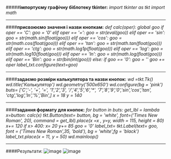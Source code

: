 #####__імпортуєму графічну біблотеку tkinter:__
_import tkinter as tkt_
_import math_
***
####__присвоюємо значеня і назви кнопкам:__
_def calc(oper):
    global goo
    if oper == 'C':
        goo = '0'
    elif oper == '=':
        goo = str(eval(goo))
    elif oper == 'sin':
        goo = str(math.sin(float(goo)))
    elif oper == 'cos':
        goo = str(math.cos(float(goo)))
    elif oper == 'tan':
        goo = str(math.tan(float(goo)))
    elif oper == 'ctg':
        goo = str(math.log1p(float(goo)))
    elif oper == 'log':
        goo = str(math.log10(float(goo)))
    elif oper == 'ln':
        goo = str(math.log(float(goo)))
    elif oper == 'Bin':
        goo = str(bin(int(goo)))
    else:
        if goo == '0':
            goo = ''
        goo += oper
    label_txt.configure(text=goo)_
***
####__задаємо розміри калькулятора та назви кнопок:__
_wd =tkt.Tk()
wd.title('Калькулятор')
wd.geometry('500x650')
wd.configure(bg = 'pink')
buts= ['C','-', '+', '=',
       '1','2','3', '/','4','5','6','*',
       '7','8','9','0','sin','cos','tan',
       'ctg','log','ln','%','Bin',]
x = 18
y = 140_
***
####__задання формату для кнопок:__
_for button in buts:
    get_lbl = lambda x=button: calc(x)
    tkt.Button(text= button, bg = 'white', font=('Times New Roman', 20), command = get_lbl).place(x =x , y=y, width = 115, height = 80)
    x+= 120
    if x> 400:
        x= 20
        y+= 85
goo = '0'
label_txt= tkt.Label(text= goo, font = ('Times New Roman',35, 'bold'), bg = 'white',fg = 'black')
label_txt.place(x = 11, y = 50)
wd.mainloop()_
***
####Результати:
![image](https://user-images.githubusercontent.com/86964958/125848079-f38dd747-8916-4076-96ee-273336c94786.png)
![image](https://user-images.githubusercontent.com/86964958/125848190-24053429-e03d-4423-b4e6-d5f4bd97a232.png)

